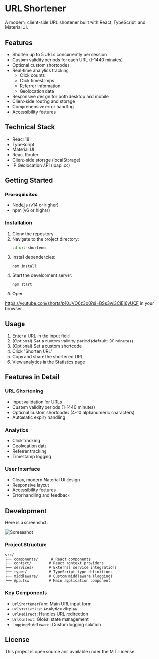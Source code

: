 # URL Shortener

A modern, client-side URL shortener built with React, TypeScript, and Material UI.

## Features

- Shorten up to 5 URLs concurrently per session
- Custom validity periods for each URL (1-1440 minutes)
- Optional custom shortcodes
- Real-time analytics tracking:
  - Click counts
  - Click timestamps
  - Referrer information
  - Geolocation data
- Responsive design for both desktop and mobile
- Client-side routing and storage
- Comprehensive error handling
- Accessibility features

## Technical Stack

- React 18
- TypeScript
- Material UI
- React Router
- Client-side storage (localStorage)
- IP Geolocation API (ipapi.co)

## Getting Started

### Prerequisites

- Node.js (v14 or higher)
- npm (v6 or higher)

### Installation

1. Clone the repository
2. Navigate to the project directory:
   ```bash
   cd url-shortener
   ```
3. Install dependencies:
   ```bash
   npm install
   ```
4. Start the development server:
   ```bash
   npm start
   ```
5. Open 

https://youtube.com/shorts/p1OJVO6z3o0?si=BSs3wI3CiEI6yUQF
in your browser

## Usage

1. Enter a URL in the input field
2. (Optional) Set a custom validity period (default: 30 minutes)
3. (Optional) Set a custom shortcode
4. Click "Shorten URL"
5. Copy and share the shortened URL
6. View analytics in the Statistics page

## Features in Detail

### URL Shortening
- Input validation for URLs
- Custom validity periods (1-1440 minutes)
- Optional custom shortcodes (4-10 alphanumeric characters)
- Automatic expiry handling

### Analytics
- Click tracking
- Geolocation data
- Referrer tracking
- Timestamp logging

### User Interface
- Clean, modern Material UI design
- Responsive layout
- Accessibility features
- Error handling and feedback

## Development

Here is a screenshot:

![Screenshot](images/Screenshot_20250627_160147_Gallery.jpg)


### Project Structure

```
src/
├── components/      # React components
├── context/        # React context providers
├── services/       # External service integrations
├── types/          # TypeScript type definitions
├── middleware/     # Custom middleware (logging)
└── App.tsx         # Main application component
```

### Key Components

- `UrlShortenerForm`: Main URL input form
- `UrlStatistics`: Analytics display
- `UrlRedirect`: Handles URL redirection
- `UrlContext`: Global state management
- `LoggingMiddleware`: Custom logging solution

## License

This project is open source and available under the MIT License.
